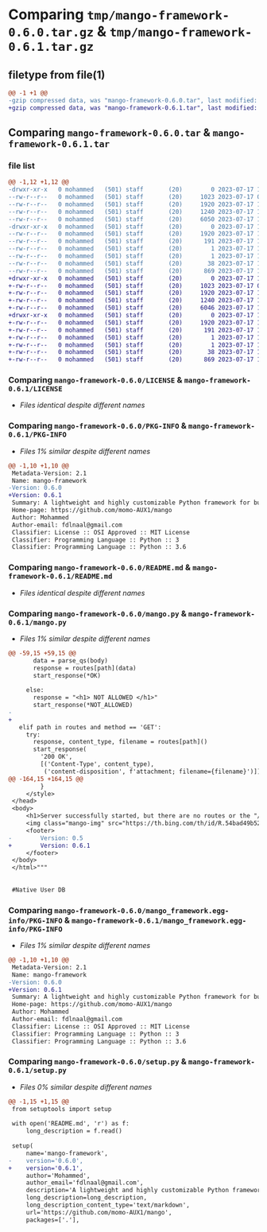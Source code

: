 # Comparing `tmp/mango-framework-0.6.0.tar.gz` & `tmp/mango-framework-0.6.1.tar.gz`

## filetype from file(1)

```diff
@@ -1 +1 @@
-gzip compressed data, was "mango-framework-0.6.0.tar", last modified: Mon Jul 17 12:37:01 2023, max compression
+gzip compressed data, was "mango-framework-0.6.1.tar", last modified: Mon Jul 17 12:43:27 2023, max compression
```

## Comparing `mango-framework-0.6.0.tar` & `mango-framework-0.6.1.tar`

### file list

```diff
@@ -1,12 +1,12 @@
-drwxr-xr-x   0 mohammed   (501) staff       (20)        0 2023-07-17 12:37:01.278573 mango-framework-0.6.0/
--rw-r--r--   0 mohammed   (501) staff       (20)     1023 2023-07-17 05:13:07.000000 mango-framework-0.6.0/LICENSE
--rw-r--r--   0 mohammed   (501) staff       (20)     1920 2023-07-17 12:37:01.278464 mango-framework-0.6.0/PKG-INFO
--rw-r--r--   0 mohammed   (501) staff       (20)     1240 2023-07-17 12:32:59.000000 mango-framework-0.6.0/README.md
--rw-r--r--   0 mohammed   (501) staff       (20)     6050 2023-07-17 12:31:02.000000 mango-framework-0.6.0/mango.py
-drwxr-xr-x   0 mohammed   (501) staff       (20)        0 2023-07-17 12:37:01.278278 mango-framework-0.6.0/mango_framework.egg-info/
--rw-r--r--   0 mohammed   (501) staff       (20)     1920 2023-07-17 12:37:01.000000 mango-framework-0.6.0/mango_framework.egg-info/PKG-INFO
--rw-r--r--   0 mohammed   (501) staff       (20)      191 2023-07-17 12:37:01.000000 mango-framework-0.6.0/mango_framework.egg-info/SOURCES.txt
--rw-r--r--   0 mohammed   (501) staff       (20)        1 2023-07-17 12:37:01.000000 mango-framework-0.6.0/mango_framework.egg-info/dependency_links.txt
--rw-r--r--   0 mohammed   (501) staff       (20)        1 2023-07-17 12:37:01.000000 mango-framework-0.6.0/mango_framework.egg-info/top_level.txt
--rw-r--r--   0 mohammed   (501) staff       (20)       38 2023-07-17 12:37:01.278614 mango-framework-0.6.0/setup.cfg
--rw-r--r--   0 mohammed   (501) staff       (20)      869 2023-07-17 12:33:39.000000 mango-framework-0.6.0/setup.py
+drwxr-xr-x   0 mohammed   (501) staff       (20)        0 2023-07-17 12:43:27.766289 mango-framework-0.6.1/
+-rw-r--r--   0 mohammed   (501) staff       (20)     1023 2023-07-17 05:13:07.000000 mango-framework-0.6.1/LICENSE
+-rw-r--r--   0 mohammed   (501) staff       (20)     1920 2023-07-17 12:43:27.766182 mango-framework-0.6.1/PKG-INFO
+-rw-r--r--   0 mohammed   (501) staff       (20)     1240 2023-07-17 12:32:59.000000 mango-framework-0.6.1/README.md
+-rw-r--r--   0 mohammed   (501) staff       (20)     6046 2023-07-17 12:42:40.000000 mango-framework-0.6.1/mango.py
+drwxr-xr-x   0 mohammed   (501) staff       (20)        0 2023-07-17 12:43:27.766015 mango-framework-0.6.1/mango_framework.egg-info/
+-rw-r--r--   0 mohammed   (501) staff       (20)     1920 2023-07-17 12:43:27.000000 mango-framework-0.6.1/mango_framework.egg-info/PKG-INFO
+-rw-r--r--   0 mohammed   (501) staff       (20)      191 2023-07-17 12:43:27.000000 mango-framework-0.6.1/mango_framework.egg-info/SOURCES.txt
+-rw-r--r--   0 mohammed   (501) staff       (20)        1 2023-07-17 12:43:27.000000 mango-framework-0.6.1/mango_framework.egg-info/dependency_links.txt
+-rw-r--r--   0 mohammed   (501) staff       (20)        1 2023-07-17 12:43:27.000000 mango-framework-0.6.1/mango_framework.egg-info/top_level.txt
+-rw-r--r--   0 mohammed   (501) staff       (20)       38 2023-07-17 12:43:27.766327 mango-framework-0.6.1/setup.cfg
+-rw-r--r--   0 mohammed   (501) staff       (20)      869 2023-07-17 12:42:46.000000 mango-framework-0.6.1/setup.py
```

### Comparing `mango-framework-0.6.0/LICENSE` & `mango-framework-0.6.1/LICENSE`

 * *Files identical despite different names*

### Comparing `mango-framework-0.6.0/PKG-INFO` & `mango-framework-0.6.1/PKG-INFO`

 * *Files 1% similar despite different names*

```diff
@@ -1,10 +1,10 @@
 Metadata-Version: 2.1
 Name: mango-framework
-Version: 0.6.0
+Version: 0.6.1
 Summary: A lightweight and highly customizable Python framework for building web applications
 Home-page: https://github.com/momo-AUX1/mango
 Author: Mohammed
 Author-email: fdlnaal@gmail.com
 Classifier: License :: OSI Approved :: MIT License
 Classifier: Programming Language :: Python :: 3
 Classifier: Programming Language :: Python :: 3.6
```

### Comparing `mango-framework-0.6.0/README.md` & `mango-framework-0.6.1/README.md`

 * *Files identical despite different names*

### Comparing `mango-framework-0.6.0/mango.py` & `mango-framework-0.6.1/mango.py`

 * *Files 1% similar despite different names*

```diff
@@ -59,15 +59,15 @@
       data = parse_qs(body)
       response = routes[path](data)
       start_response(*OK)
 
     else:
       response = "<h1> NOT ALLOWED </h1>"
       start_response(*NOT_ALLOWED)
-      
+
   elif path in routes and method == 'GET':
     try:
       response, content_type, filename = routes[path]()
       start_response(
         '200 OK',
         [('Content-Type', content_type),
          ('content-disposition', f'attachment; filename={filename}')])
@@ -164,15 +164,15 @@
         }
     </style>
 </head>
 <body>
     <h1>Server successfully started, but there are no routes or the "/" route is empty</h1>
     <img class="mango-img" src="https://th.bing.com/th/id/R.54bad49b520690f3858b1f396194779d?rik=QSeITH3EbHg4Vw&pid=ImgRaw&r=0" alt="Mango">
     <footer>
-        Version: 0.5
+        Version: 0.6.1
     </footer>
 </body>
 </html>"""
 
 
 #Native User DB
```

### Comparing `mango-framework-0.6.0/mango_framework.egg-info/PKG-INFO` & `mango-framework-0.6.1/mango_framework.egg-info/PKG-INFO`

 * *Files 1% similar despite different names*

```diff
@@ -1,10 +1,10 @@
 Metadata-Version: 2.1
 Name: mango-framework
-Version: 0.6.0
+Version: 0.6.1
 Summary: A lightweight and highly customizable Python framework for building web applications
 Home-page: https://github.com/momo-AUX1/mango
 Author: Mohammed
 Author-email: fdlnaal@gmail.com
 Classifier: License :: OSI Approved :: MIT License
 Classifier: Programming Language :: Python :: 3
 Classifier: Programming Language :: Python :: 3.6
```

### Comparing `mango-framework-0.6.0/setup.py` & `mango-framework-0.6.1/setup.py`

 * *Files 0% similar despite different names*

```diff
@@ -1,15 +1,15 @@
 from setuptools import setup
 
 with open('README.md', 'r') as f:
     long_description = f.read()
 
 setup(
     name='mango-framework',
-    version='0.6.0',
+    version='0.6.1',
     author='Mohammed',
     author_email='fdlnaal@gmail.com',
     description='A lightweight and highly customizable Python framework for building web applications',
     long_description=long_description,
     long_description_content_type='text/markdown',
     url='https://github.com/momo-AUX1/mango',
     packages=['.'],
```

